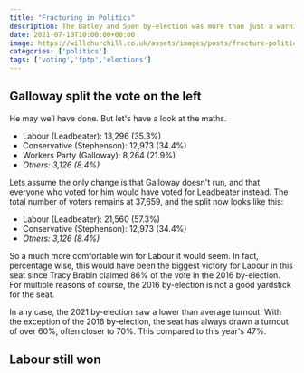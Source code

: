 ```yaml
---
title: "Fracturing in Politics"
description: The Batley and Spen by-election was more than just a warning shot to Labour. Why aren't they taking it more seriously?
date: 2021-07-10T10:00:00+00:00
image: https://willchurchill.co.uk/assets/images/posts/fracture-politics.jpg
categories: ['politics']
tags: ['voting','fptp','elections']
---
```


## Galloway split the vote on the left

He may well have done. But let's have a look at the maths.

- Labour (Leadbeater): 13,296 (35.3%)
- Conservative (Stephenson): 12,973 (34.4%)
- Workers Party (Galloway): 8,264 (21.9%)
- *Others: 3,126 (8.4%)*

Lets assume the only change is that Galloway doesn't run, and that everyone who voted for him would have voted for Leadbeater instead. The total number of voters remains at 37,659, and the split now looks like this:

- Labour (Leadbeater): 21,560 (57.3%)
- Conservative (Stephenson): 12,973 (34.4%)
- *Others: 3,126 (8.4%)*

So a much more comfortable win for Labour it would seem. In fact, percentage wise, this would have been the biggest victory for Labour in this seat since Tracy Brabin claimed 86% of the vote in the 2016 by-election. For multiple reasons of course, the 2016 by-election is not a good yardstick for the seat. 

In any case, the 2021 by-election saw a lower than average turnout. With the exception of the 2016 by-election, the seat has always drawn a turnout of over 60%, often closer to 70%. This compared to this year's 47%.

## Labour still won
